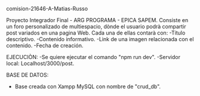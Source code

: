 comision-21646-A-Matias-Russo

Proyecto Integrador Final - ARG PROGRAMA - EPICA SAPEM.
Consiste en un foro personalizado de multiespacio, dònde el usuario podrà compartir post variados en una pagina Web.
Cada una de ellas contarà con: 
-Título descriptivo.
-Contenido informativo.
-Link de una imagen relacionada con el contenido.
-Fecha de creación.

EJECUCIÒN:
-Se quiere ejecutar el comando "npm run dev".
-Servidor local: Localhost/3000/post.

BASE DE DATOS:
- Base creada con Xampp MySQL con nombre de "crud_db".
